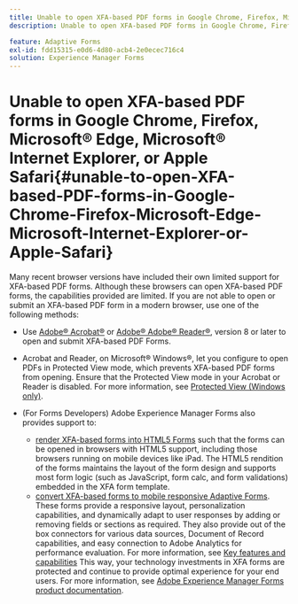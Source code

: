 ```yaml
---
title: Unable to open XFA-based PDF forms in Google Chrome, Firefox, Microsoft&reg; Edge, Microsoft&reg; Internet Explorer, or Apple Safari
description: Unable to open XFA-based PDF forms in Google Chrome, Firefox, Microsoft&reg; Edge, Microsoft&reg; Internet Explorer, or Apple Safari

feature: Adaptive Forms
exl-id: fdd15315-e0d6-4d80-acb4-2e0ecec716c4
solution: Experience Manager Forms
---
```

# Unable to open XFA-based PDF forms in Google Chrome, Firefox, Microsoft&reg; Edge, Microsoft&reg; Internet Explorer, or Apple Safari{#unable-to-open-XFA-based-PDF-forms-in-Google-Chrome-Firefox-Microsoft-Edge-Microsoft-Internet-Explorer-or-Apple-Safari}

Many recent browser versions have included their own limited support for XFA-based PDF forms. Although these browsers can open XFA-based PDF forms, the capabilities provided are limited. If you are not able to open or submit an XFA-based PDF form in a modern browser, use one of the following methods:

* Use [Adobe&reg; Acrobat&reg;](https://www.adobe.com/acrobat.html) or [Adobe&reg; Adobe&reg; Reader&reg;](https://get.adobe.com/reader/), version 8 or later to open and submit XFA-based PDF Forms. 
* Acrobat and Reader, on Microsoft&reg; Windows&reg;, let you configure to open PDFs in Protected View mode, which prevents XFA-based PDF forms from opening. Ensure that the Protected View mode in your Acrobat or Reader is disabled. For more information, see [Protected View (Windows only)](https://helpx.adobe.com/in/reader/using/protected-mode-windows.html).
* (For Forms Developers) Adobe Experience Manager Forms also provides support to:

    * [render XFA-based forms into HTML5 Forms](https://experienceleague.adobe.com/docs/experience-manager-65/forms/html5-forms/introduction.html?#key-capabilities-of-html-forms-br) such that the forms can be opened in browsers with HTML5 support, including those browsers running on mobile devices like iPad. The HTML5 rendition of the forms maintains the layout of the form design and supports most form logic (such as JavaScript, form calc, and form validations) embedded in the XFA form template.
    * [convert XFA-based forms to mobile responsive Adaptive Forms](https://experienceleague.adobe.com/docs/experience-manager-65/forms/adaptive-forms-basic-authoring/creating-adaptive-form.html?#create-an-adaptive-form-based-on-an-xfa-form-template). These forms provide a responsive layout, personalization capabilities, and dynamically adapt to user responses by adding or removing fields or sections as required. They also provide out of the box connectors for various data sources, Document of Record capabilities, and easy connection to Adobe Analytics for performance evaluation. For more information, see [Key features and capabilities](https://experienceleague.adobe.com/docs/experience-manager-cloud-service/content/forms/forms-overview/home.html?lang=en)
This way, your technology investments in XFA forms are protected and continue to provide optimal experience for your end users. For more information, see [Adobe Experience Manager Forms product documentation](https://experienceleague.adobe.com/docs/experience-manager-cloud-service/content/forms/forms-overview/home.html).
